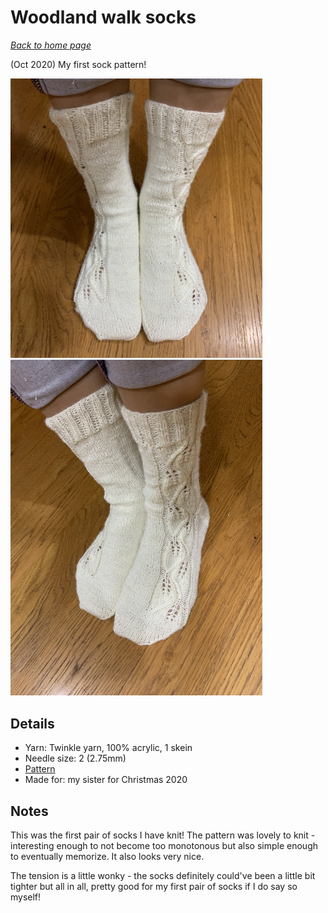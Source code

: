 # Woodland walk socks

[*Back to home page*](..)

(Oct 2020) My first sock pattern! 

<img src="media/woodland_walk_socks1.jpg" style="max-width: 80%" />
<img src="media/woodland_walk_socks2.jpg" style="max-width: 80%" />

## Details
- Yarn: Twinkle yarn, 100% acrylic, 1 skein
- Needle size: 2 (2.75mm) 
- [Pattern](https://www.ravelry.com/patterns/library/woodland-walk-socks)
- Made for: my sister for Christmas 2020 

## Notes
This was the first pair of socks I have knit! The pattern was lovely to knit - interesting enough to not become too monotonous but also simple enough to eventually memorize. It also looks very nice. 

The tension is a little wonky - the socks definitely could've been a little bit tighter but all in all, pretty good for my first pair of socks if I do say so myself! 
